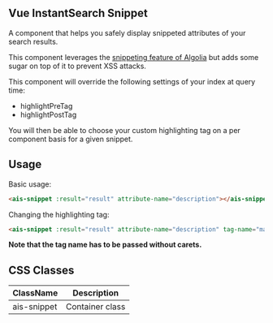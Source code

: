 Vue InstantSearch Snippet
---

A component that helps you safely display snippeted attributes of your search results.

This component leverages the [snippeting feature of Algolia](https://www.algolia.com/doc/faq/searching/what-is-attributes-to-snippet-how-does-it-work/#faq-section)
but adds some sugar on top of it to prevent XSS attacks.

This component will override the following settings of your index at query time:
- highlightPreTag
- highlightPostTag

You will then be able to choose your custom highlighting tag on a per component basis for a given snippet.

## Usage

Basic usage:

```html
<ais-snippet :result="result" attribute-name="description"></ais-snippet>
```

Changing the highlighting tag:

 ```html
<ais-snippet :result="result" attribute-name="description" tag-name="mark"></ais-snippet>
 ```

**Note that the tag name has to be passed without carets.**

## CSS Classes

| ClassName             | Description       |
|-----------------------|-------------------|
| ais-snippet           | Container class   |
